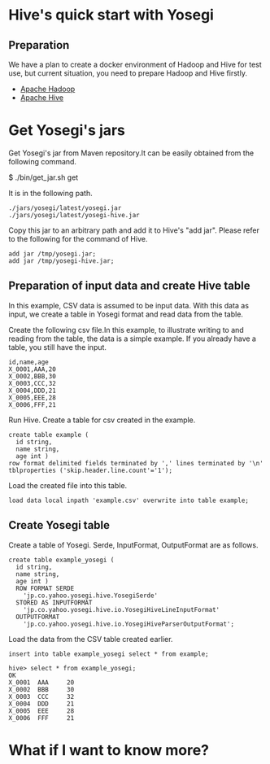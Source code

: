 # Hive's quick start with Yosegi

## Preparation
We have a plan to create a docker environment of Hadoop and Hive for test use, but current situation, you need to prepare Hadoop and Hive firstly.

- [Apache Hadoop](https://hadoop.apache.org)
- [Apache Hive](https://hive.apache.org/)

# Get Yosegi's jars
Get Yosegi's jar from Maven repository.It can be easily obtained from the following command.

  $ ./bin/get_jar.sh get

It is in the following path.
```
./jars/yosegi/latest/yosegi.jar
./jars/yosegi/latest/yosegi-hive.jar
```

Copy this jar to an arbitrary path and add it to Hive's "add jar".
Please refer to the following for the command of Hive.

```
add jar /tmp/yosegi.jar;
add jar /tmp/yosegi-hive.jar;
```

## Preparation of input data and create Hive table
In this example, CSV data is assumed to be input data.
With this data as input, we create a table in Yosegi format and read data from the table.

Create the following csv file.In this example, to illustrate writing to and reading from the table, the data is a simple example.
If you already have a table, you still have the input.

```
id,name,age
X_0001,AAA,20
X_0002,BBB,30
X_0003,CCC,32
X_0004,DDD,21
X_0005,EEE,28
X_0006,FFF,21
```

Run Hive.
Create a table for csv created in the example.

```
create table example (
  id string, 
  name string, 
  age int )
row format delimited fields terminated by ',' lines terminated by '\n'
tblproperties ('skip.header.line.count'='1');
```

Load the created file into this table.

```
load data local inpath 'example.csv' overwrite into table example;
```

## Create Yosegi table
Create a table of Yosegi. Serde, InputFormat, OutputFormat are as follows.

```
create table example_yosegi (
  id string, 
  name string, 
  age int )
  ROW FORMAT SERDE
    'jp.co.yahoo.yosegi.hive.YosegiSerde'
  STORED AS INPUTFORMAT
    'jp.co.yahoo.yosegi.hive.io.YosegiHiveLineInputFormat'
  OUTPUTFORMAT
    'jp.co.yahoo.yosegi.hive.io.YosegiHiveParserOutputFormat';
```

Load the data from the CSV table created earlier.

```
insert into table example_yosegi select * from example;

hive> select * from example_yosegi;
OK
X_0001  AAA     20
X_0002  BBB     30
X_0003  CCC     32
X_0004  DDD     21
X_0005  EEE     28
X_0006  FFF     21
```

# What if I want to know more?

